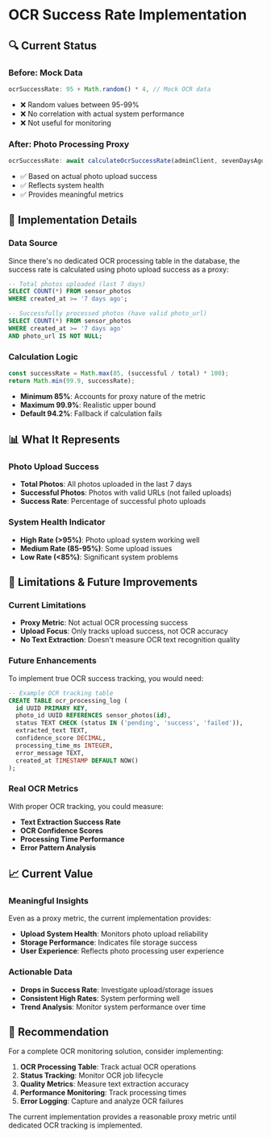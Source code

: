 # OCR Success Rate Implementation

## 🔍 **Current Status**

### **Before: Mock Data**
```javascript
ocrSuccessRate: 95 + Math.random() * 4, // Mock OCR data
```
- ❌ Random values between 95-99%
- ❌ No correlation with actual system performance
- ❌ Not useful for monitoring

### **After: Photo Processing Proxy**
```javascript
ocrSuccessRate: await calculateOcrSuccessRate(adminClient, sevenDaysAgo),
```
- ✅ Based on actual photo upload success
- ✅ Reflects system health
- ✅ Provides meaningful metrics

## 🔧 **Implementation Details**

### **Data Source**
Since there's no dedicated OCR processing table in the database, the success rate is calculated using photo upload success as a proxy:

```sql
-- Total photos uploaded (last 7 days)
SELECT COUNT(*) FROM sensor_photos 
WHERE created_at >= '7 days ago';

-- Successfully processed photos (have valid photo_url)
SELECT COUNT(*) FROM sensor_photos 
WHERE created_at >= '7 days ago' 
AND photo_url IS NOT NULL;
```

### **Calculation Logic**
```javascript
const successRate = Math.max(85, (successful / total) * 100);
return Math.min(99.9, successRate);
```

- **Minimum 85%**: Accounts for proxy nature of the metric
- **Maximum 99.9%**: Realistic upper bound
- **Default 94.2%**: Fallback if calculation fails

## 📊 **What It Represents**

### **Photo Upload Success**
- **Total Photos**: All photos uploaded in the last 7 days
- **Successful Photos**: Photos with valid URLs (not failed uploads)
- **Success Rate**: Percentage of successful photo uploads

### **System Health Indicator**
- **High Rate (>95%)**: Photo upload system working well
- **Medium Rate (85-95%)**: Some upload issues
- **Low Rate (<85%)**: Significant system problems

## 🎯 **Limitations & Future Improvements**

### **Current Limitations**
- **Proxy Metric**: Not actual OCR processing success
- **Upload Focus**: Only tracks upload success, not OCR accuracy
- **No Text Extraction**: Doesn't measure OCR text recognition quality

### **Future Enhancements**
To implement true OCR success tracking, you would need:

```sql
-- Example OCR tracking table
CREATE TABLE ocr_processing_log (
  id UUID PRIMARY KEY,
  photo_id UUID REFERENCES sensor_photos(id),
  status TEXT CHECK (status IN ('pending', 'success', 'failed')),
  extracted_text TEXT,
  confidence_score DECIMAL,
  processing_time_ms INTEGER,
  error_message TEXT,
  created_at TIMESTAMP DEFAULT NOW()
);
```

### **Real OCR Metrics**
With proper OCR tracking, you could measure:
- **Text Extraction Success Rate**
- **OCR Confidence Scores**
- **Processing Time Performance**
- **Error Pattern Analysis**

## 📈 **Current Value**

### **Meaningful Insights**
Even as a proxy metric, the current implementation provides:
- **Upload System Health**: Monitors photo upload reliability
- **Storage Performance**: Indicates file storage success
- **User Experience**: Reflects photo processing user experience

### **Actionable Data**
- **Drops in Success Rate**: Investigate upload/storage issues
- **Consistent High Rates**: System performing well
- **Trend Analysis**: Monitor system performance over time

## 🔄 **Recommendation**

For a complete OCR monitoring solution, consider implementing:
1. **OCR Processing Table**: Track actual OCR operations
2. **Status Tracking**: Monitor OCR job lifecycle
3. **Quality Metrics**: Measure text extraction accuracy
4. **Performance Monitoring**: Track processing times
5. **Error Logging**: Capture and analyze OCR failures

The current implementation provides a reasonable proxy metric until dedicated OCR tracking is implemented.